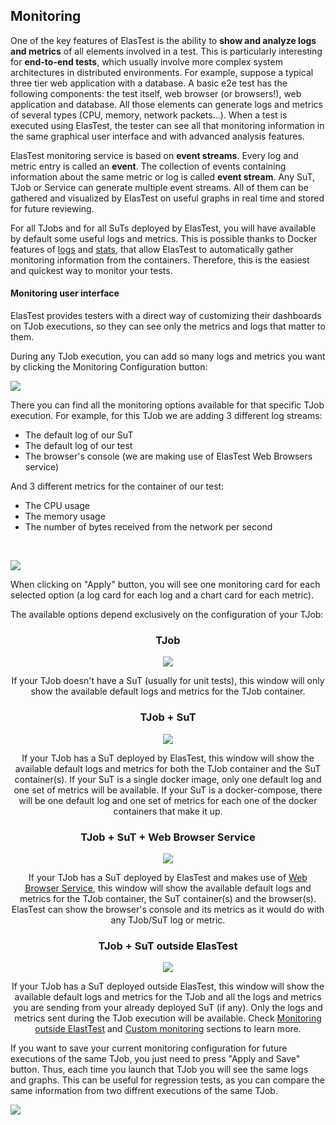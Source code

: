 <div class="range range-xs-left">
<div class="cell-xs-10 cell-lg-6 text-md-left inset-md-right-80 cell-lg-push-1 offset-top-50 offset-lg-top-0">
<h2 id="content" class="h1">Monitoring</h2>
<div class="offset-top-30 offset-md-top-50">
</div>
</div>
</div>

One of the key features of ElasTest is the ability to **show and analyze logs and metrics** of all elements involved in a test. This is particularly interesting for **end-to-end tests**, which usually involve more complex system architectures in distributed environments. For example, suppose a typical three tier web application with a database. A basic e2e test has the following components: the test itself, web browser (or browsers!), web application and database. All those elements can generate logs and metrics of several types (CPU, memory, network packets…). When a test is executed using ElasTest, the tester can see all that monitoring information in the same graphical user interface and with advanced analysis features.

ElasTest monitoring service is based on **event streams**. Every log and metric entry is called an **event**. The collection of events containing information about the same metric or log is called **event stream**. Any SuT, TJob or Service can generate multiple event streams. All of them can be gathered and visualized by ElasTest on useful graphs in real time and stored for future reviewing.

<!--</br><div class="docs-gallery inline-block">
    <a data-fancybox="gallery-1" href="/docs/monitoring/images/monitoring_sample.png"><img class="img-responsive img-wellcome" src="/docs/monitoring/images/monitoring_sample.png"/></a>
</div>-->

For all TJobs and for all SuTs deployed by ElasTest, you will have available by default some useful logs and metrics. This is possible thanks to Docker features of [logs](https://docs.docker.com/engine/reference/commandline/logs/) and [stats](https://docs.docker.com/engine/reference/commandline/stats/), that allow ElasTest to automatically gather monitoring information from the containers. Therefore, this is the easiest and quickest way to monitor your tests.


<h4 id="send-metrics-with-http" class="holder-subtitle link-top">Monitoring user interface</h4>

ElasTest provides testers with a direct way of customizing their dashboards on TJob executions, so they can see only the metrics and logs that matter to them.

During any TJob execution, you can add so many logs and metrics you want by clicking the Monitoring Configuration button:

<div class="docs-gallery inline-block">
    <a data-fancybox="gallery-1" href="/docs/monitoring/images/monitoring_conf.png"><img class="img-responsive img-wellcome" src="/docs/monitoring/images/monitoring_conf.png"/></a>
</div>


There you can find all the monitoring options available for that specific TJob execution. For example, for this TJob we are adding 3 different log streams:

- The default log of our SuT
- The default log of our test
- The browser's console (we are making use of ElasTest Web Browsers service)

And 3 different metrics for the container of our test:

- The CPU usage
- The memory usage
- The number of bytes received from the network per second

</br><div class="docs-gallery inline-block">
    <a data-fancybox="gallery-1" href="/docs/monitoring/images/monitoring_sample.png"><img class="img-responsive img-wellcome" src="/docs/monitoring/images/monitoring_sample.png"/></a>
</div>

When clicking on "Apply" button, you will see one monitoring card for each selected option (a log card for each log and a chart card for each metric).

The available options depend exclusively on the configuration of your TJob:

<div class="range range-xs-center metric-options-row" style="margin-top: 0; text-align: center">
    <div class="cell-xs-10 cell-sm-6 cell-md-6 offset-top-50 metric-options-col">
        <div>
            <h3 class="h4 text-bold">TJob</h3>
            <div class="docs-gallery inline-block">
                <a data-fancybox="gallery-2" href="/docs/monitoring/images/metrics_1.png"><img class="img-responsive img-wellcome" src="/docs/monitoring/images/metrics_1.png"/></a>
            </div>
            <p>If your TJob doesn't have a SuT (usually for unit tests), this window will only show the available default logs and metrics for the TJob container.</p>
        </div>
    </div>
    <div class="cell-xs-10 cell-sm-6 cell-md-6 offset-top-50 metric-options-col">
        <div>
            <h3 class="h4 text-bold">TJob + SuT</h3>
            <div class="docs-gallery inline-block">
                <a data-fancybox="gallery-2" href="/docs/monitoring/images/metrics_2.png"><img class="img-responsive img-wellcome" src="/docs/monitoring/images/metrics_2.png"/></a>
            </div>
            <p>If your TJob has a SuT deployed by ElasTest, this window will show the available default logs and metrics for both the TJob container and the SuT container(s). If your SuT is a single docker image, only one default log and one set of metrics will be available. If your SuT is a docker-compose, there will be one default log and one set of metrics for each one of the docker containers that make it up.</p>
        </div>
    </div>
</div>
<div class="range range-xs-center metric-options-row" style="margin-top: 0; text-align: center">
    <div class="cell-xs-10 cell-sm-6 cell-md-6 offset-top-50 metric-options-col">
        <div>
            <h3 class="h4 text-bold">TJob + SuT + Web Browser Service</h3>
            <div class="docs-gallery inline-block">
                <a data-fancybox="gallery-2" href="/docs/monitoring/images/metrics_3.png"><img class="img-responsive img-wellcome" src="/docs/monitoring/images/metrics_3.png"/></a>
            </div>
            <p>If your TJob has a SuT deployed by ElasTest and makes use of <a href="/docs/web-browsers/e2e-browser/">Web Browser Service</a>, this window will show the available default logs and metrics for the TJob container, the SuT container(s) and the browser(s). ElasTest can show the browser's console and its metrics as it would do with any TJob/SuT log or metric.</p>
        </div>
    </div>
    <div class="cell-xs-10 cell-sm-6 cell-md-6 offset-top-50 metric-options-col">
        <div>
            <h3 class="h4 text-bold">TJob + SuT outside ElasTest</h3>
            <div class="docs-gallery inline-block">
                <a data-fancybox="gallery-2" href="/docs/monitoring/images/metrics_4.png"><img class="img-responsive img-wellcome" src="/docs/monitoring/images/metrics_4.png"/></a>
            </div>
            <p>If your TJob has a SuT deployed outside ElasTest, this window will show the available default logs and metrics for the TJob and all the logs and metrics you are sending from your already deployed SuT (if any). Only the logs and metrics sent during the TJob execution will be available. Check <a href="/docs/monitoring/outside-elastest/">Monitoring outside ElastTest</a> and <a href="/docs/monitoring/custom/">Custom monitoring</a> sections to learn more.</p>
        </div>
    </div>
</div>

 If you want to save your current monitoring configuration for future executions of the same TJob, you just need to press "Apply and Save" button. Thus, each time you launch that TJob you will see the same logs and graphs. This can be useful for regression tests, as you can compare the same information from two diffrent executions of the same TJob.

<div class="docs-gallery inline-block">
    <a data-fancybox="gallery-1" href="/docs/monitoring/images/apply_and_save.png"><img class="img-responsive img-wellcome" src="/docs/monitoring/images/apply_and_save.png"/></a>
</div> 

<script src="//code.jquery.com/jquery-3.2.1.min.js"></script>
<link rel="stylesheet" href="https://cdnjs.cloudflare.com/ajax/libs/fancybox/3.2.5/jquery.fancybox.min.css" />
<script src="https://cdnjs.cloudflare.com/ajax/libs/fancybox/3.2.5/jquery.fancybox.min.js"></script>

<script>
var galleries = $('div.docs-gallery');
for (var i = 1; i <= galleries.length; i++) {
    $().fancybox({
    selector : '[data-fancybox="gallery-' + i + '"]',
    infobar : true,
    arrows : false,
    loop: true,
    protect: true,
    transitionEffect: 'slide',
    buttons : [
        'close'
    ],
    clickOutside : 'close',
    clickSlide   : 'close',
  });
}
</script>
